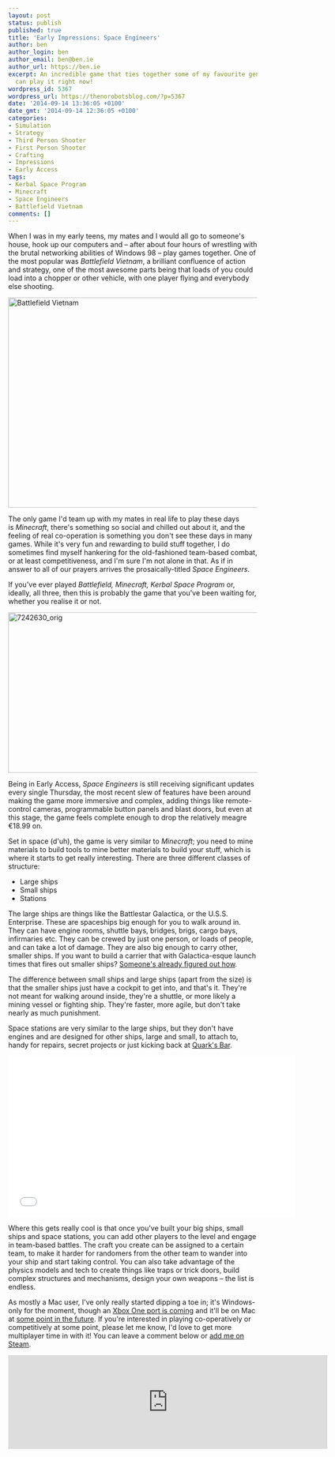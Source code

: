 ```yaml
---
layout: post
status: publish
published: true
title: 'Early Impressions: Space Engineers'
author: ben
author_login: ben
author_email: ben@ben.ie
author_url: https://ben.ie
excerpt: An incredible game that ties together some of my favourite genres, and you
  can play it right now!
wordpress_id: 5367
wordpress_url: https://thenorobotsblog.com/?p=5367
date: '2014-09-14 13:36:05 +0100'
date_gmt: '2014-09-14 12:36:05 +0100'
categories:
- Simulation
- Strategy
- Third Person Shooter
- First Person Shooter
- Crafting
- Impressions
- Early Access
tags:
- Kerbal Space Program
- Minecraft
- Space Engineers
- Battlefield Vietnam
comments: []
---
```

<p>When I was in my early teens, my mates and I would all go to someone's house, hook up our computers and – after about four hours of wrestling with the brutal networking abilities of Windows 98 – play games together. One of the most popular was <em>Battlefield Vietnam</em>, a brilliant confluence of action and strategy, one of the most awesome parts being that loads of you could load into a chopper or other vehicle, with one player flying and everybody else shooting.</p>
<p><img class="alignnone wp-image-5368 " src="assets/uploads/norobots/uploads/2014/08/BFNAMpcSCRNscreenshot005.jpg.jpg" alt="Battlefield Vietnam" width="568" height="426" /></p>
<p>The only game I'd team up with my mates in real life to play these days is <em>Minecraft</em>, there's something so social and chilled out about it, and the feeling of real co-operation is something you don't see these days in many games. While it's very fun and rewarding to build stuff together, I do sometimes find myself hankering for the old-fashioned team-based combat, or at least competitiveness, and I'm sure I'm not alone in that. As if in answer to all of our prayers arrives the prosaically-titled <em>Space Engineers</em>.</p>
<p>If you've ever played <em>Battlefield, Minecraft, Kerbal Space Program</em> or, ideally, all three, then this is probably the game that you've been waiting for, whether you realise it or not.</p>
<p><img class="alignnone size-large wp-image-5394" src="assets/uploads/norobots/uploads/2014/09/7242630_orig-1024x575.jpg" alt="7242630_orig" width="580" height="325" /></p>
<p>Being in Early Access, <em>Space Engineers </em>is still receiving significant updates every single Thursday, the most recent slew of features have been around making the game more immersive and complex, adding things like remote-control cameras, programmable button panels and blast doors, but even at this stage, the game feels complete enough to drop the relatively meagre €18.99 on.</p>
<p>Set in space (d'uh), the game is very similar to <em>Minecraft</em>; you need to mine materials to build tools to mine better materials to build your stuff, which is where it starts to get really interesting. There are three different classes of structure:</p>
<ul>
<li>Large ships</li>
<li>Small ships</li>
<li>Stations</li>
</ul>
<p>The large ships are things like the Battlestar Galactica, or the U.S.S. Enterprise. These are spaceships big enough for you to walk around in. They can have engine rooms, shuttle bays, bridges, brigs, cargo bays, infirmaries etc. They can be crewed by just one person, or loads of people, and can take a lot of damage. They are also big enough to carry other, smaller ships. If you want to build a carrier that with Galactica-esque launch times that fires out smaller ships? <a href="https://www.youtube.com/watch?v=3UcaEw62mO0" target="_blank">Someone's already figured out how</a>.</p>
<p>The difference between small ships and large ships (apart from the size) is that the smaller ships just have a cockpit to get into, and that's it. They're not meant for walking around inside, they're a shuttle, or more likely a mining vessel or fighting ship. They're faster, more agile, but don't take nearly as much punishment.</p>
<p>Space stations are very similar to the large ships, but they don't have engines and are designed for other ships, large and small, to attach to, handy for repairs, secret projects or just kicking back at <a href="https://www.youtube.com/watch?v=3RbuXquTzeg" target="_blank">Quark's Bar</a>.</p>
<p><iframe src="//www.youtube.com/embed/O_UXKce9-OY" width="580" height="326" frameborder="0" allowfullscreen="allowfullscreen"></iframe></p>
<p>Where this gets really cool is that once you've built your big ships, small ships and space stations, you can add other players to the level and engage in team-based battles. The craft you create can be assigned to a certain team, to make it harder for randomers from the other team to wander into your ship and start taking control. You can also take advantage of the physics models and tech to create things like traps or trick doors, build complex structures and mechanisms, design your own weapons – the list is endless.</p>
<p>As mostly a Mac user, I've only really started dipping a toe in; it's Windows-only for the moment, though an <a href="https://gamingbolt.com/dev-explains-why-space-engineers-is-an-xbox-one-exclusive-why-it-will-not-be-coming-to-ps4-for-now" target="_blank">Xbox One port is coming</a> and it'll be on Mac at <a href="https://www.spaceengineersgame.com/faq.html" target="_blank">some point in the future</a>. If you're interested in playing co-operatively or competitively at some point, please let me know, I'd love to get more multiplayer time in with it! You can leave a comment below or <a href="https://steamcommunity.com/id/bursaar" target="_blank">add me on Steam</a>.</p>
<p><iframe src="https://store.steampowered.com/widget/244850/28952/" width="646" height="190" frameborder="0"></iframe></p>
